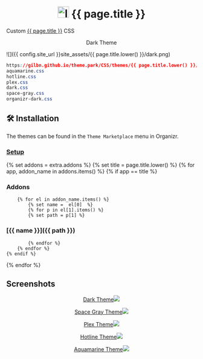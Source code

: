 <h1 align="center"> <img src="{{ config.site_url }}site_assets/{{ page.title.lower() }}/logo.png" alt="logo" width="30" height="30"> {{ page.title }}</h1>

Custom [{{ page.title }}](https://github.com/causefx/Organizr) CSS

<p align="center">Dark Theme </p>

![]({{ config.site_url }}site_assets/{{ page.title.lower() }}/dark.png)

```css
https://gilbn.github.io/theme.park/CSS/themes/{{ page.title.lower() }}/XXX.css
aquamarine.css
hotline.css
plex.css
dark.css
space-gray.css
organizr-dark.css
```

## 🛠️ Installation

The themes can be found in the `Theme Marketplace` menu in Organizr.

### [Setup](/setup)

{% set addons = extra.addons %}
{% set title = page.title.lower() %}
{% for app, addon_name in addons.items() %}
    {% if app  ==  title %}

### Addons

        {% for el in addon_name.items() %}
            {% set name =  el[0]  %}
            {% for p in el[1].items() %}
            {% set path = p[1] %}

### [{{ name }}]({{ path }})

            {% endfor %}
        {% endfor %}
    {% endif %}
{% endfor %}

## Screenshots

<p align="center">  
<a href="{{ config.site_url }}site_assets/{{ page.title.lower() }}/dark.png">Dark Theme<img src="{{ config.site_url }}site_assets/{{ page.title.lower() }}/dark.png"></img>
</p>

<p align="center">  
<a href="{{ config.site_url }}site_assets/{{ page.title.lower() }}/space-gray.png">Space Gray Theme<img src="{{ config.site_url }}site_assets/{{ page.title.lower() }}/space-gray.png"></img>
</p>

<p align="center">  
<a href="{{ config.site_url }}site_assets/{{ page.title.lower() }}/plex.png">Plex Theme<img src="{{ config.site_url }}site_assets/{{ page.title.lower() }}/plex.png"></img>
</p>

<p align="center">
<a href="{{ config.site_url }}site_assets/{{ page.title.lower() }}/hotline.png">Hotline Theme<img src="{{ config.site_url }}site_assets/{{ page.title.lower() }}/hotline.png"></img>
</p>

<p align="center">
<a href="{{ config.site_url }}site_assets/{{ page.title.lower() }}/aquamarine.png">Aquamarine Theme<img src="{{ config.site_url }}site_assets/{{ page.title.lower() }}/aquamarine.png"></img>
</p>
